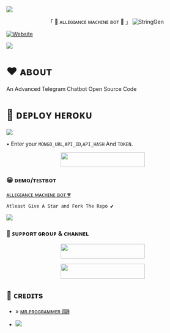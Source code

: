<a href="https://www.youtube.com/watch?v=dQw4w9WgXcQ"><img src="https://user-images.githubusercontent.com/73097560/115834477-dbab4500-a447-11eb-908a-139a6edaec5c.gif"></a>
<p align="center"> 
            「 🥵 ᴀʟʟᴇɢɪᴀɴᴄᴇ ᴍᴀᴄʜɪɴᴇ ʙᴏᴛ 🥵 」

   <img src="https://te.legra.ph/file/f53590d38e24cdb32c54a.jpg" alt="StringGen"> 

 </p> 
 


  <a href="https://github.com/MrProgrammer72"><img alt="Website" src="https://img.shields.io/badge/ᴍʀ.ᴘʀᴏɢʀᴀᴍᴍᴇʀ ⌨-blue"></a>


<a href="https://www.youtube.com/watch?v=dQw4w9WgXcQ"><img src="https://user-images.githubusercontent.com/73097560/115834477-dbab4500-a447-11eb-908a-139a6edaec5c.gif"></a>
 # ❤️ ᴀʙᴏᴜᴛ
   An Advanced Telegram Chatbot Open Source Code


# 🚀 ᴅᴇᴘʟᴏʏ  ʜᴇʀᴏᴋᴜ

  <img src="https://readme-typing-svg.herokuapp.com?color=FFA500&width=420&lines=The+easiest+way+to+deploy+this+bot⚡;Managed+by+Export+Gabbar%E2%9D%A4%EF%B8%8F"> 
 </p>
    
• Enter your ```MONGO_URL```,```API_ID```,```API_HASH``` And ```TOKEN```.
<p align="center"><a href="https://heroku.com/deploy?template=https://github.com/MrProgrammer72/AllegianceMachineBot"> <img src="https://img.shields.io/badge/Deploy%20To%20Heroku-black?style=for-the-badge&logo=heroku" width="220" height="38.45"/></a></p>
 
### 😁 ᴅᴇᴍᴏ/ᴛᴇꜱᴛʙᴏᴛ

    

   [ᴀʟʟᴇɢɪᴀɴᴄᴇ ᴍᴀᴄʜɪɴᴇ ʙᴏᴛ 💔](https://telegram.me/AllegianceMachineBot) 

  ``` 
  Atleast Give A Star and Fork The Repo 💕 

   ```
<a href="https://www.youtube.com/watch?v=dQw4w9WgXcQ"><img src="https://user-images.githubusercontent.com/73097560/115834477-dbab4500-a447-11eb-908a-139a6edaec5c.gif"></a>

### 💌 ꜱᴜᴘᴘᴏʀᴛ ɢʀᴏᴜᴘ & ᴄʜᴀɴɴᴇʟ

<p align="center"><a href="https://t.me/ADVENTURE_FAMILY"> <img src="https://img.shields.io/badge/ADVENTURE%20⚡%20FAMILYS-black?style=for-the-badge" width="220" height="38.45"/></a></p>

<p align="center"><a href="https://t.me/myworldGJ516"> <img src="https://img.shields.io/badge/MYWORLD%20⚡%20GJ516-black?style=for-the-badge" width="220" height="38.45"/></a></p>

## 💖 ᴄʀᴇᴅɪᴛs 

 - » [ᴍʀ.ᴘʀᴏɢʀᴀᴍᴍᴇʀ ⌨](https://github.com/MrProgrammer72)

 - <a href="https://www.youtube.com/watch?v=dQw4w9WgXcQ"><img src="https://user-images.githubusercontent.com/73097560/115834477-dbab4500-a447-11eb-908a-139a6edaec5c.gif"></a>

